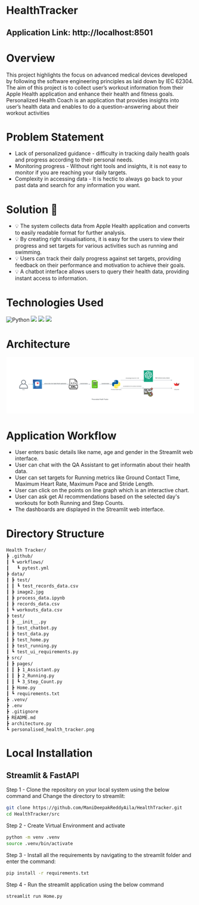 # HealthTracker

## Application Link: http://localhost:8501

# Overview

This project highlights the focus on advanced medical devices developed by  following the software engineering principles as laid down by IEC 62304. The aim of this project is to collect user’s workout information from their Apple Health application and enhance their health and fitness goals. Personalized Health Coach is an application that provides insights into user’s health data and enables to do a question-answering about their workout activities


# Problem Statement
- Lack of personalized guidance - difficulty in tracking daily health goals and progress according to their personal needs.
- Monitoring progress - Without right tools and insights, it is not easy to monitor if you are reaching your daily targets.
- Complexity in accessing data - It is hectic to always go back to your past data and search for any information you want.


# Solution  🎯

 - 💡 The system collects data from Apple Health application and converts to easily readable format for further analysis.
 - 💡 By creating right visualisations, it is easy for the users to view their progress and set targets for various activities such as running and swimming.
 - 💡 Users can track their daily progress against set targets, providing feedback on their performance and motivation to achieve their goals.
 - 💡 A chatbot interface allows users to query their health data, providing instant access to information.

# Technologies Used
![Python](https://img.shields.io/badge/python-grey?style=for-the-badge&logo=python&logoColor=orange)
![](https://img.shields.io/badge/GitHub_Actions-green?style=for-the-badge&logo=github-actions&logoColor=white)
![](https://img.shields.io/badge/Streamlit-FF4B4B?style=for-the-badge&logo=Streamlit&logoColor=white)
![](https://img.shields.io/badge/Apple%20Health-blue?style=for-the-badge&logo=apple&logoColor=white)

# Architecture
![Architecture_diagram](https://github.com/ManiDeepakReddyAila/HealthTracker/blob/main/data/personalised_health_tracker.png)

# Application Workflow
- User enters basic details like name, age and gender in the Streamlit web interface.
- User can chat with the QA Assistant to get informatin about their health data.
- User can set targets for Running metrics like Ground Contact Time, Maximum Heart Rate, Maximum Pace and Stride Length.
- User can click on the points on line graph which is an interactive chart.
- User can ask get AI recommendations based on the selected day's workouts for both Running and Step Counts.
- The dashboards are displayed in the Streamlit web interface.

# Directory Structure
```
Health Tracker/
┣ .github/
┃ ┗ workflows/
┃   ┗ pytest.yml
┣ data/
┃ ┣ test/
┃ ┃ ┗ test_records_data.csv
┃ ┣ image2.jpg
┃ ┣ process_data.ipynb
┃ ┣ records_data.csv
┃ ┗ workouts_data.csv
┣ test/
┃ ┣ __init__.py 
┃ ┣ test_chatbot.py
┃ ┣ test_data.py
┃ ┣ test_home.py
┃ ┣ test_running.py
┃ ┗ test_ui_requirements.py
┣ src/
┃ ┣ pages/
┃ ┃ ┣ 1_Assistant.py
┃ ┃ ┣ 2_Running.py
┃ ┃ ┗ 3_Step_Count.py
┃ ┣ Home.py
┃ ┗ requirements.txt
┣ .venv/
┣ .env
┣ .gitignore
┣ README.md
┣ architecture.py
┗ personalised_health_tracker.png
```


# Local Installation 
## Streamlit & FastAPI

Step 1 -  Clone the repository on your local system using the below command and Change the directory to streamlit:
```bash
git clone https://github.com/ManiDeepakReddyAila/HealthTracker.git
cd HealthTracker/src
```

Step 2 - Create Virtual Environment and activate
```bash
python -m venv .venv
source .venv/bin/activate
```

Step 3 - Install all the requirements by navigating to the streamlit folder and enter the command:
```bash
pip install -r requirements.txt
```

Step 4 - Run the streamlit application using the below command
```bash
streamlit run Home.py
```
